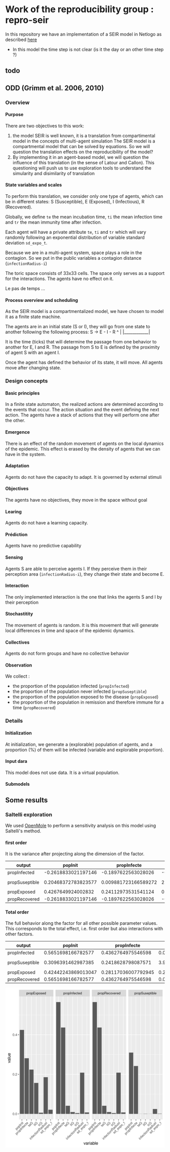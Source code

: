 # Work of the reproducibility group : repro-seir 
In this repository we have an implementation of a SEIR model in Netlogo as described [here](Repro_SEIR-1.pdf)

- In this model the time step is not clear (is it the day or an other time step ?)

## todo


## ODD (Grimm et al. 2006, 2010)

### Overview
#### Purpose

There are two objectives to this work: 
1. the model SEIR is well known, it is a translation from compartimental model in the concepts of multi-agent simulation The SEIR model is a compartmental model that can be solved by equations. So we will question the translation effects on the reproducibility of the model?
2. By implementing it in an agent-based model, we will question the influence of this translation (in the sense of Latour and Callon). This questioning will push us to use exploration tools to understand the simularity and disimilarity of translation

#### State variables and scales

To perform this translation, we consider only one type of agents, which can be in different states: S (Susceptible), E (Exposed), I (Infectious), R (Recovered).

Globally, we define `te` the mean incubation time, `ti` the mean infection time and `tr` the mean immunity time after infection. 

Each agent will have a private attribute `te`, `ti` and `tr` which will vary randomly following an exponential distribution of variable standard deviation `sd_expo_t`.

Because we are in a multi-agent system, space plays a role in the contagion. So we put in the public variables a contagion distance (`infectionRadius-i`)

The toric space consists of 33x33 cells. The space only serves as a support for the interactions. The agents have no effect on it.

Le pas de temps ... 

#### Process overview and scheduling

As the SEIR model is a compartmentalized model, we have chosen to model it as a finite state machine. 

The agents are in an initial state (S or I), they will go from one state to another following the following process: 
S -> E - I - R
^            |
|____________|

It is the time (ticks) that will determine the passage from one behavior to another for E, I and R. The passage from S to E is defined by the proximity of agent S with an agent I.

Once the agent has defined the behavior of its state, it will move. All agents move after changing state.

### Design concepts
#### Basic principles

In a finite state automaton, the realized actions are determined according to the events that occur. The action situation and the event defining the next action. The agents have a stack of actions that they will perform one after the other.

#### Emergence

There is an effect of the random movement of agents on the local dynamics of the epidemic. This effect is erased by the density of agents that we can have in the system.

#### Adaptation

Agents do not have the capacity to adapt. It is governed by external stimuli

#### Objectives

The agents have no objectives, they move in the space without goal

#### Learing 

Agents do not have a learning capacity.

#### Prédiction

Agents have no predictive capability

#### Sensing

Agents S are able to perceive agents I. If they perceive them in their perception area (`infectionRadius-i`), they change their state and become E.

#### Interaction

The only implemented interaction is the one that links the agents S and I by their perception

#### Stochastitity

The movement of agents is random. It is this movement that will generate local differences in time and space of the epidemic dynamics.

#### Collectives

Agents do not form groups and have no collective behavior

#### Observation

We collect : 

- the proportion of the population infected (`propInfected`)
- the proportion of the population never infected (`propSuseptible`)
- the proportion of the population exposed to the disease (`propExposed`)
- the proportion of the population in remission and therefore immune for a time (`propRecovered`)

### Details
#### Initialization

At initialization, we generate a (explorable) population of agents, and a proportion (%) of them will be infected (variable and explorable proportion).

#### Input dara

This model does not use data. It is a virtual population.

#### Submodels

## Some results

### Saltelli exploration 

We used [OpenMole](https://openmole.org/Sensitivity.html#Saltellismethod) to perform a sensitivity analysis on this model using Saltelli's method.

#### first order 

 It is the variance after projecting along the dimension of the factor.


| **output**     | **popInit**         | **propInfecte**      | **teG**              | **tiG**                | **trG**               | **infectionRadiusI** | **sd_expo_t**        |
|----------------|---------------------|----------------------|----------------------|------------------------|-----------------------|----------------------|----------------------|
| propInfected   | -0.2618833021197146 | -0.1897622563028026  | -0.04315980808736693 | -0.011598849501233882  | -0.00437881186446075  | 0.03825048447295154  | 0.01934329179896787  |
| propSuseptible | 0.20468372783823577 | 0.009881723166589272 | 2.553862560075607E-4 | -2.3270382282721995E-4 | -8.399272891165563E-7 | 3.672801161307219E-4 | 2.553862560075607E-4 |
| propExposed    | 0.4267649924002832  | 0.24112973531541124  | 0.18365667076251332  | -0.027733105150649716  | 0.001074967370363857  | 0.10398479286811102  | -0.05734945018321909 |
| propRecovered  | -0.2618833021197146 | -0.1897622563028026  | -0.04315980808736693 | -0.011598849501233882  | -0.00437881186446075  | 0.03825048447295154  | 0.01934329179896787  |

#### Total order

The full behavior along the factor for all other possible parameter values. This corresponds to the total effect, i.e. first order but also interactions with other factors.

| **output**     | **popInit**         | **propInfecte**     | **teG**              | **tiG**              | **trG**               | **infectionRadiusI** | **sd_expo_t**         |
|----------------|---------------------|---------------------|----------------------|----------------------|-----------------------|----------------------|-----------------------|
| propInfected   | 0.5651698166782577  | 0.4362764975546598  | 0.040906111935236446 | 0.00925880931355133  | 0.004024661437198344  | 0.2081930578389597   | 0.007326178062612419  |
| propSuseptible | 0.3096391462987385  | 0.2418628798087571  | 3.94823128609378E-4  | 6.485874078977703E-4 | 3.8263308705805934E-4 | 0.024629448950542473 | 0.0013109342474738404 |
| propExposed    | 0.42442243869013047 | 0.28117036007792945 | 0.22377288851177024  | 0.15665070112255305  | 0.005814649360613771  | 0.18531038893750787  | 0.020980052366102772  |
| propRecovered  | 0.5651698166782577  | 0.4362764975546598  | 0.040906111935236446 | 0.00925880931355133  | 0.004024661437198344  | 0.2081930578389597   | 0.007326178062612419  |

![geom bar for total order indice](./results_saltelli/img/totalOrderIndices.png)
